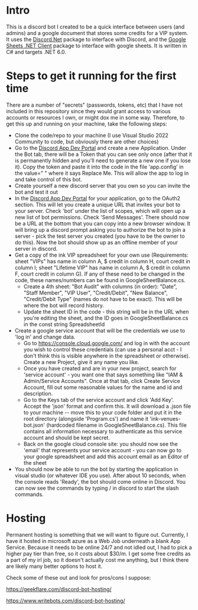 # Intro

This is a discord bot I created to be a quick interface between users (and admins) and a google document that stores some credits for a VIP system. It uses the [Discord.Net](https://github.com/discord-net/Discord.Net) package to interface with Discord, and the [Google Sheets .NET Client](https://github.com/googleapis/google-api-dotnet-client) package to interface with google sheets. It is written in C# and targets .NET 6.0.

# Steps to get it running for the first time

There are a number of "secrets" (passwords, tokens, etc) that I have not included in this repository since they would grant access to various accounts or resources I own, or might dox me in some way. Therefore, to get this up and running on your machine, take the following steps:

- Clone the code/repo to your machine (I use Visual Studio 2022 Community to code, but obviously there are other choices)
- Go to the [Discord App Dev Portal](https://discord.com/developers/applications) and create a new Application. Under the Bot tab, there will be a Token that you can see only once (after that it is permanently hidden and you'll need to generate a new one if you lose it). Copy the token and paste it into the code in the file 'app.config' in the value=" " where it says Replace Me. This will allow the app to log in and take control of this bot.
- Create yourself a new discord server that you own so you can invite the bot and test it out
- In the [Discord App Dev Portal](https://discord.com/developers/applications) for your application, go to the OAuth2 section. This will let you create a unique URL that invites your bot to your server. Check 'bot' under the list of scopes, which will open up a new list of bot permissions. Check 'Send Messages'. There should now be a URL at the bottom that you can copy into a new browser window. It will bring up a discord prompt asking you to authorize the bot to join a server - pick the test server you created (you have to be the owner to do this). Now the bot should show up as an offline member of your server in discord.
- Get a copy of the ink VIP spreadsheet for your own use (Requirements: sheet "VIPs" has name in column A, $ credit in column H, court credit in column I; sheet "Lifetime VIP" has name in column A, $ credit in column F, court credit in column G). If any of these need to be changed in the code, these names/numbers can be found in GoogleSheetBalance.cs. 
  - Create a 4th sheet: "Bot Audit" with columns (in order): "Date", "Staff Member", "VIP User", "Credit/Debit", "New Balance", "Credit/Debit Type" (names do not have to be exact). This will be where the bot will record history.
  - Update the sheet ID in the code - this string will be in the URL when you're editing the sheet, and the ID goes in GoogleSheetBalance.cs in the const string SpreadsheetId
- Create a google service account that will be the credentials we use to 'log in' and change data.
  - Go to https://console.cloud.google.com/ and log in with the account you wish to control these credentials (can use a personal acct - I don't think this is visible anywhere in the spreadsheet or otherwise). Create a new Project, give it any name you like. 
  - Once you have created and are in your new project, search for 'service account' - you want one that says something like "IAM & Admin/Service Accounts". Once at that tab, click Create Service Account, fill out some reasonable values for the name and id and description.
  - Go to the Keys tab of the service account and click 'Add Key'. Accept the 'json' format and confirm this. It will download a .json file to your machine -- move this to your code folder and put it in the root directory (alongside 'Program.cs') and name it 'ink-venues-bot.json' (hardcoded filename in GoogleSheetBalance.cs). This file contains all information necessary to authenticate as this service account and should be kept secret.
  - Back on the google cloud console site: you should now see the 'email' that represents your service account - you can now go to your google spreadsheet and add this account email as an Editor of the sheet
- You should now be able to run the bot by starting the application in visual studio (or whatever IDE you use). After about 10 seconds, when the console reads 'Ready', the bot should come online in Discord. You can now see the commands by typing / in discord to start the slash commands.

# Hosting

Permanent hosting is something that we will want to figure out. Currently, I have it hosted in microsoft azure as a Web Job underneath a blank App Service. Because it needs to be online 24/7 and not idled out, I had to pick a higher pay tier than free, so it costs about $30/m. I get some free credits as a part of my irl job, so it doesn't actually cost me anything, but I think there are likely many better options to host it.

Check some of these out and look for pros/cons I suppose:

https://geekflare.com/discord-bot-hosting/

https://www.writebots.com/discord-bot-hosting/

